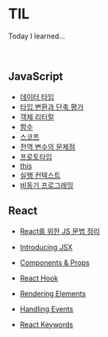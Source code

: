 # TIL

Today I learned...

</br>

## JavaScript

- [데이터 타입](https://github.com/kalmtalyst/TIL/blob/main/JavaScript/data-types.md)
- [타입 변환과 단축 평가](https://github.com/kalmtalyst/TIL/blob/main/JavaScript/type-casting.md)
- [객체 리터럴](https://github.com/kalmtalyst/TIL/blob/main/JavaScript/object-literal.md)
- [함수](https://github.com/kalmtalyst/TIL/blob/main/JavaScript/function.md)
- [스코프](https://github.com/kalmtalyst/TIL/blob/main/JavaScript/scope.md)
- [전역 변수의 문제점](https://github.com/kalmtalyst/TIL/blob/main/JavaScript/global-variable.md)
- [프로토타입](https://github.com/kalmtalyst/TIL/blob/main/JavaScript/prototype.md)
- [this](https://github.com/kalmtalyst/TIL/blob/main/JavaScript/this.md)
- [실행 컨텍스트](https://github.com/kalmtalyst/TIL/blob/main/JavaScript/execution-context.md)
- [비동기 프로그래밍](https://github.com/kalmtalyst/TIL/blob/main/JavaScript/async-programming.md)



## React

- [React를 위한 JS 문법 정리](https://github.com/kalmtalyst/TIL/blob/main/React/js-basics-for-react.md)

- [ Introducing JSX](https://github.com/kalmtalyst/TIL/blob/main/React/intro-jsx.md)

- [Components & Props](https://github.com/kalmtalyst/TIL/blob/main/React/components-props.md)

- [React Hook](https://github.com/kalmtalyst/TIL/blob/main/React/react-hook.md)
- [Rendering Elements](https://github.com/kalmtalyst/TIL/blob/main/React/rendering-elements.md)
- [Handling Events](https://github.com/kalmtalyst/TIL/blob/main/React/handling-events.md)

- [React Keywords](https://github.com/kalmtalyst/TIL/blob/main/React/react-keywords.md)